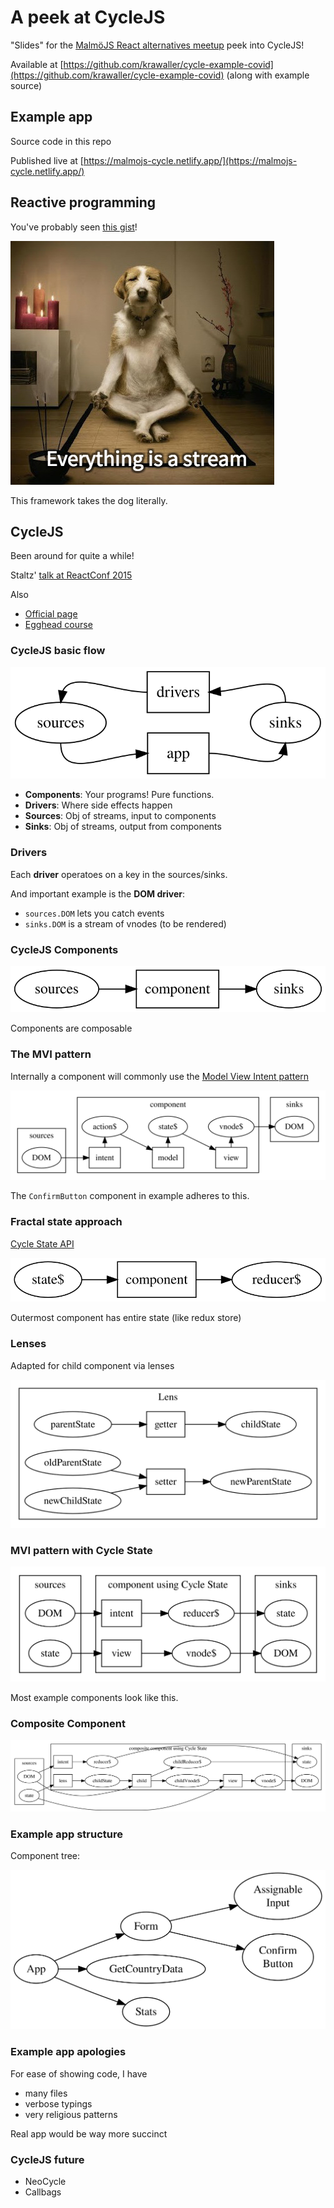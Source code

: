 # A peek at CycleJS

"Slides" for the [MalmöJS React alternatives meetup](https://www.meetup.com/MalmoJS/events/270297128/) peek into CycleJS!

Available at [https://github.com/krawaller/cycle-example-covid](https://github.com/krawaller/cycle-example-covid) (along with example source)

## Example app

Source code in this repo

Published live at [https://malmojs-cycle.netlify.app/](https://malmojs-cycle.netlify.app/)

## Reactive programming

You've probably seen [this gist](https://gist.github.com/staltz/868e7e9bc2a7b8c1f754)!

![](./pics/dog.jpeg)

This framework takes the dog literally.

## CycleJS

Been around for quite a while!

Staltz' [talk at ReactConf 2015](https://www.youtube.com/watch?v=uNZnftSksYg)

Also

- [Official page](https://cycle.js.org/)
- [Egghead course](https://egghead.io/series/cycle-js-fundamentals)

### CycleJS basic flow

![](dots/cycle.dot.svg)

- **Components**: Your programs! Pure functions.
- **Drivers**: Where side effects happen
- **Sources**: Obj of streams, input to components
- **Sinks**: Obj of streams, output from components

### Drivers

Each **driver** operatoes on a key in the sources/sinks.

And important example is the **DOM driver**:

- `sources.DOM` lets you catch events
- `sinks.DOM` is a stream of vnodes (to be rendered)

### CycleJS Components

![](dots/component.dot.svg)

Components are composable

### The MVI pattern

Internally a component will commonly use the [Model View Intent pattern](https://cycle.js.org/model-view-intent.html)

![](dots/mvi.dot.svg)

The `ConfirmButton` component in example adheres to this.

### Fractal state approach

[Cycle State API](https://cycle.js.org/api/state.html)

![](dots/state.dot.svg)

Outermost component has entire state (like redux store)

### Lenses

Adapted for child component via lenses

![](dots/lens.dot.svg)

### MVI pattern with Cycle State

![](dots/mvi-state.dot.svg)

Most example components look like this.

### Composite Component

![](dots/mvi-state-child.dot.svg)

### Example app structure

Component tree:

![](dots/examplestruct.dot.svg)

### Example app apologies

For ease of showing code, I have

- many files
- verbose typings
- very religious patterns

Real app would be way more succinct

### CycleJS future

- NeoCycle
- Callbags
